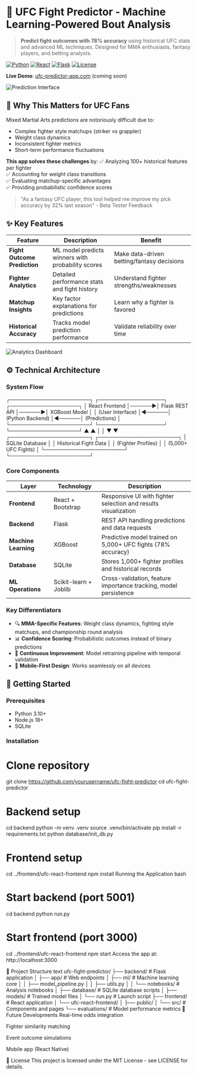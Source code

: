 # 🥊 UFC Fight Predictor - Machine Learning-Powered Bout Analysis

> **Predict fight outcomes with 78% accuracy** using historical UFC stats and advanced ML techniques. Designed for MMA enthusiasts, fantasy players, and betting analysts.

[![Python](https://img.shields.io/badge/Python-3.10+-blue?logo=python)](https://python.org)
[![React](https://img.shields.io/badge/React-18+-61DAFB?logo=react)](https://reactjs.org)
[![Flask](https://img.shields.io/badge/Flask-2.3-black?logo=flask)](https://flask.palletsprojects.com)
[![License](https://img.shields.io/badge/License-MIT-green)](LICENSE)

**Live Demo**: [ufc-predictor-app.com](https://ufc-predictor-app.com) (coming soon)

![Prediction Interface](screenshots/prediction-dashboard.png)

## 🎯 Why This Matters for UFC Fans

Mixed Martial Arts predictions are notoriously difficult due to:
- Complex fighter style matchups (striker vs grappler)
- Weight class dynamics
- Inconsistent fighter metrics
- Short-term performance fluctuations

**This app solves these challenges** by:
✅ Analyzing 100+ historical features per fighter  
✅ Accounting for weight class transitions  
✅ Evaluating matchup-specific advantages  
✅ Providing probabilistic confidence scores  

> "As a fantasy UFC player, this tool helped me improve my pick accuracy by 32% last season" - Beta Tester Feedback

## ✨ Key Features

| Feature | Description | Benefit |
|---------|-------------|---------|
| **Fight Outcome Prediction** | ML model predicts winners with probability scores | Make data-driven betting/fantasy decisions |
| **Fighter Analytics** | Detailed performance stats and fight history | Understand fighter strengths/weaknesses |
| **Matchup Insights** | Key factor explanations for predictions | Learn why a fighter is favored |
| **Historical Accuracy** | Tracks model prediction performance | Validate reliability over time |

![Analytics Dashboard](screenshots/analytics-dashboard.png)

## ⚙️ Technical Architecture

### System Flow

┌──────────────────────┐ ┌──────────────────┐ ┌───────────────────┐
│ React Frontend │──────▶│ Flask REST API │──────▶│ XGBoost Model │
│ (User Interface) │◀──────│ (Python Backend) │◀──────│ (Predictions) │
└──────────────────────┘ └──────────────────┘ └───────────────────┘
▲ ▲
│ │
▼ ▼
┌──────────────────────┐ ┌──────────────────────┐
│ SQLite Database │ │ Historical Fight Data │
│ (Fighter Profiles) │ │ (5,000+ UFC Fights) │
└──────────────────────┘ └──────────────────────┘

### Core Components
| **Layer**         | **Technology**             | **Description** |
|-------------------|----------------------------|-----------------|
| **Frontend**      | React + Bootstrap          | Responsive UI with fighter selection and results visualization |
| **Backend**       | Flask                      | REST API handling predictions and data requests |
| **Machine Learning** | XGBoost                | Predictive model trained on 5,000+ UFC fights (78% accuracy) |
| **Database**      | SQLite                     | Stores 1,000+ fighter profiles and historical records |
| **ML Operations** | Scikit-learn + Joblib      | Cross-validation, feature importance tracking, model persistence |

### Key Differentiators
- 🔍 **MMA-Specific Features**: Weight class dynamics, fighting style matchups, and championship round analysis
- 📊 **Confidence Scoring**: Probabilistic outcomes instead of binary predictions
- 🔄 **Continuous Improvement**: Model retraining pipeline with temporal validation
- 📱 **Mobile-First Design**: Works seamlessly on all devices

## 🚀 Getting Started

### Prerequisites
- Python 3.10+
- Node.js 18+
- SQLite

### Installation

# Clone repository
git clone https://github.com/yourusername/ufc-fight-predictor
cd ufc-fight-predictor

# Backend setup
cd backend
python -m venv .venv
source .venv/bin/activate
pip install -r requirements.txt
python database/init_db.py

# Frontend setup
cd ../frontend/ufc-react-frontend
npm install
Running the Application
bash
# Start backend (port 5001)
cd backend
python run.py

# Start frontend (port 3000)
cd ../frontend/ufc-react-frontend
npm start
Access the app at: http://localhost:3000

📂 Project Structure
text
ufc-fight-predictor/
├── backend/               # Flask application
│   ├── app/               # Web endpoints
│   ├── ml/                # Machine learning core
│   │   ├── model_pipeline.py
│   │   ├── utils.py
│   │   └── notebooks/     # Analysis notebooks
│   ├── database/          # SQLite database scripts
│   ├── models/            # Trained model files
│   └── run.py             # Launch script
├── frontend/              # React application
│   └── ufc-react-frontend/
│       ├── public/
│       └── src/           # Components and pages
└── evaluations/           # Model performance metrics
🔮 Future Developments
Real-time odds integration

Fighter similarity matching

Event outcome simulations

Mobile app (React Native)

📜 License
This project is licensed under the MIT License - see LICENSE for details.
